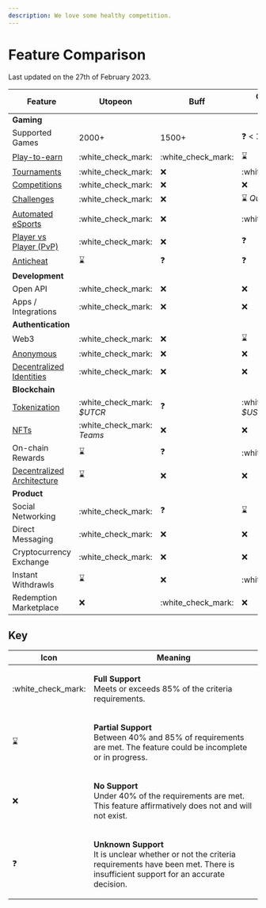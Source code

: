 ```yaml
---
description: We love some healthy competition.
---
```


# Feature Comparison

Last updated on the 27th of February 2023.

| Feature                                                                                            | Utopeon                      | Buff                 | Community Gaming                        |
| -------------------------------------------------------------------------------------------------- | ---------------------------- | -------------------- | --------------------------------------- |
| **Gaming**                                                                                         |                              |                      |                                         |
| Supported Games                                                                                    | 2000+                        | 1500+                | :question: < 100                        |
| [Play-to-earn](../../gameplay/earning.md)                                                          | :white\_check\_mark:         | :white\_check\_mark: | :hourglass:                             |
| [Tournaments](../../gameplay/automated-esports/tournaments.md)                                     | :white\_check\_mark:         | :x:                  | :white\_check\_mark:                    |
| [Competitions](../../gameplay/automated-esports/competitions.md)                                   | :white\_check\_mark:         | :x:                  | :x:                                     |
| [Challenges](../../gameplay/automated-esports/challenges.md)                                       | :white\_check\_mark:         | :x:                  | :hourglass: _Quests_                    |
| [Automated eSports](../../gameplay/automated-esports/)                                             | :white\_check\_mark:         | :x:                  | :white\_check\_mark:                    |
| [Player vs Player (PvP)](../../gameplay/player-vs-player-pvp.md)                                   | :white\_check\_mark:         | :x:                  | :question:                              |
| [Anticheat](../../gameplay/hacking-cheating.md)                                                    | :hourglass:                  | :question:           | :question:                              |
| **Development**                                                                                    |                              |                      |                                         |
| Open API                                                                                           | :white\_check\_mark:         | :x:                  | :x:                                     |
| Apps  / Integrations                                                                               | :white\_check\_mark:         | :x:                  | :x:                                     |
| **Authentication**                                                                                 |                              |                      |                                         |
| Web3                                                                                               | :white\_check\_mark:         | :x:                  | :hourglass:                             |
| [Anonymous](../../getting-started/authentication.md)                                               | :white\_check\_mark:         | :x:                  | :x:                                     |
| [Decentralized Identities](../../getting-started/authentication/decentralized-identifiers-dids.md) | :white\_check\_mark:         | :x:                  | :x:                                     |
| **Blockchain**                                                                                     |                              |                      |                                         |
| [Tokenization](../usdutcr/tokenization.md)                                                         | :white\_check\_mark: _$UTCR_ | :question:           | :white\_check\_mark: _$USDC on Polygon_ |
| [NFTs](../../decentralization/non-fungible-tokens-nfts.md)                                         | :white\_check\_mark: _Teams_ | :x:                  | :x:                                     |
| On-chain Rewards                                                                                   | :hourglass:                  | :question:           | :white\_check\_mark:                    |
| [Decentralized Architecture](../../blockchain/decentralized-web-nodes-dwns.md)                     | :hourglass:                  | :x:                  | :x:                                     |
| **Product**                                                                                        |                              |                      |                                         |
| Social Networking                                                                                  | :white\_check\_mark:         | :question:           | :hourglass:                             |
| Direct Messaging                                                                                   | :white\_check\_mark:         | :x:                  | :x:                                     |
| Cryptocurrency Exchange                                                                            | :white\_check\_mark:         | :x:                  | :x:                                     |
| Instant Withdrawls                                                                                 | :hourglass:                  | :x:                  | :white\_check\_mark:                    |
| Redemption Marketplace                                                                             | :x:                          | :white\_check\_mark: | :x:                                     |

## Key

| Icon                  | Meaning                                                                                                                                                                                   |
| --------------------- | ----------------------------------------------------------------------------------------------------------------------------------------------------------------------------------------- |
| :white\_check\_mark:  | <p><strong>Full Support</strong><br><strong></strong>Meets or exceeds 85% of the criteria requirements.</p>                                                                               |
| :hourglass:           | <p><strong>Partial Support</strong><br>Between 40% and 85% of requirements are met. The feature could be incomplete or in progress.</p>                                                   |
| :x:                   | <p><strong>No Support</strong><br><strong></strong>Under 40% of the requirements are met. This feature affirmatively does not and will not exist.</p>                                     |
| :question:            | <p><strong>Unknown Support</strong><br><strong></strong>It is unclear whether or not the criteria requirements have been met. There is insufficient support for an accurate decision.</p> |
